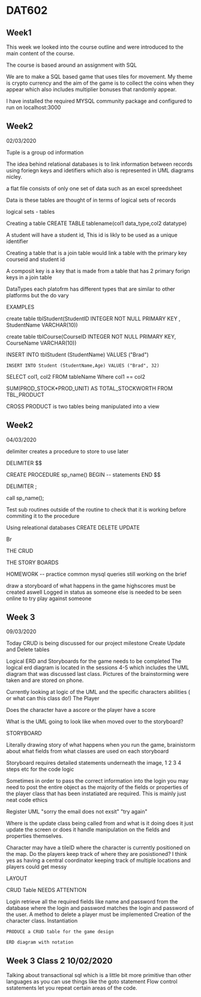 # DAT602

## Week1
 This week we looked into the course outline and were introduced to the main content of the course.
 
 The course is based around an assignment with SQL
 
 We are to make a SQL based game that uses tiles for movement. 
 My theme is crypto currency and the aim of the game is to collect the coins when they appear which also includes multiplier bonuses that randomly appear. 
 
 I have installed the required MYSQL community package and configured to run on localhost:3000
 

## Week2

 02/03/2020

Tuple is a group od information

The idea behind relational databases is to link information between records using foriegn keys and idetifiers which also is represented in UML diagrams nicley.

a flat file consists of only one set of data such as an excel spreedsheet

Data is these tables are thought of in terms of logical sets of records

logical sets - tables

Creating a table 
	CREATE TABLE tablename(col1 data_type,col2 datatype)

A student will have a student id, This id is likly to be used as a unique identifier

Creating a table that is a join table would link a table with the primary key courseid and student id

A composit key is a key that is made from a table that has 2 primary forign keys in a join table

DataTypes
	each platofrm has different types that are similar to other platforms but the do vary

EXAMPLES

create table tblStudent(StudentID INTEGER NOT NULL PRIMARY KEY , StudentName VARCHAR(10))

create table tblCourse(CourseID INTEGER NOT NULL PRIMARY KEY, CourseName VARCHAR(10))

  INSERT INTO tblStudent (StudentName) VALUES ("Brad")

    INSERT INTO Student (StudentName,Age) VALUES ("Brad", 32)

  SELECT col1, col2 FROM tableName Where col1 == col2

 SUM(PROD_STOCK*PROD_UNIT) AS TOTAL_STOCKWORTH FROM TBL_PRODUCT

CROSS PRODUCT is two tables being manipulated into a view

## Week2 
  04/03/2020

  delimiter creates a procedure to store to use later


DELIMITER $$
 
CREATE PROCEDURE sp_name()
BEGIN
  -- statements
END $$
 
DELIMITER ;

call sp_name();

Test sub routines outside of the routine to check that it is working before commiting it to the procedure

Using releational databases CREATE DELETE UPDATE

Br

THE CRUD

THE STORY BOARDS

HOMEWORK -- practice common mysql queries
still working on the brief

draw a storyboard of what happens in the game
highscores must be created aswell
Logged in status 
  as someone else is needed to be seen online to try play against someone
  
  ## Week 3 ##
  09/03/2020

  Today CRUD is being discussed for our project milestone Create Update and Delete tables

  Logical ERD and Storyboards for the game needs to be completed
  The logical erd diagram is located in the sessions 4-5 which includes the UML diagram that was discussed last class. Pictures of the brainstorming were taken and are stored on phone.

  Currently looking at logic of the UML and the specific characters abilities ( or what can this class do!) The Player

  Does the character have a ascore or the player have a score

  What is the UML going to look like when moved over to the storyboard?

  STORYBOARD

  Literally drawing story of what happens when you run the game, brainistorm about what fields from what classes are used on each storyboard

  Storyboard requires detailed statements underneath the image, 1 2 3 4 steps etc for the code logic

  Sometimes in order to pass the correct information into the login you may need to post the entire object as the majority of the fields or properties of the player class that has been instatiated are required. This is mainly just neat code ethics

  Register UML "sorry the email does not exsit" "try again" 

  Where is the update class being called from and what is it doing
  does it just update the screen or does it handle manipulation on the fields and properties themselves.

  Character may have a tileID where the character is currently positioned on the map. Do the players keep track of where they are posistioned?
  I think yes as having a central coordinator keeping track of multiple locations and players could get messy

  LAYOUT

  CRUD Table NEEDS ATTENTION

  Login
    retrieve all the required fields like name and password from the database where the login and password matches the login and password of the user.
    A method to delete a player must be implemented
    Creation of the character class. Instantiation

    PRODUCE a CRUD table for the game design

    ERD diagram with notation

## Week 3 Class 2 10/02/2020

  Talking about transactional sql which is a little bit more primitive than other languages as you can use things like the goto statement
  Flow control sstatements let you repeat certain areas of the code.

  